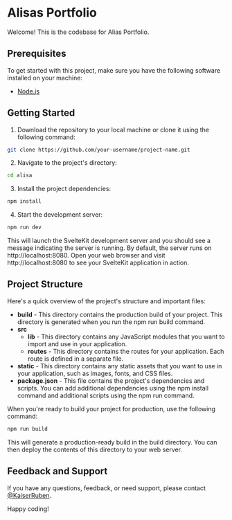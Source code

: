 # Alisas Portfolio

Welcome! This is the codebase for Alias Portfolio.

## Prerequisites

To get started with this project, make sure you have the following software installed on your machine:

- [Node.js](https://nodejs.org/en/)

## Getting Started

1. Download the repository to your local machine or clone it using the following command:

```bash
git clone https://github.com/your-username/project-name.git
```

2. Navigate to the project's directory:

```bash
cd alisa
```

3. Install the project dependencies:

```bash
npm install
```

4. Start the development server:

```bash
npm run dev
```

This will launch the SvelteKit development server and you should see a message indicating the server is running. By
default, the server runs on http://localhost:8080.
Open your web browser and visit http://localhost:8080 to see your SvelteKit application in action.

## Project Structure

Here's a quick overview of the project's structure and important files:

- **build** - This directory contains the production build of your project. This directory is generated when you run
  the npm run build command.
- **src**
    - **lib** - This directory contains any JavaScript modules that you want to import and use in your application.
    - **routes** - This directory contains the routes for your application. Each route is defined in a separate file.
- **static** - This directory contains any static assets that you want to use in your application, such as images,
  fonts, and CSS files.
- **package.json** - This file contains the project's dependencies and scripts. You can add additional dependencies
  using the npm install command and additional scripts using the npm run command.

When you're ready to build your project for production, use the following command:

```bash
npm run build
```

This will generate a production-ready build in the build directory. You can then deploy the contents of this directory
to your web server.

## Feedback and Support

If you have any questions, feedback, or need support, please contact [@KaiserRuben](https://github.com/KaiserRuben).

Happy coding!